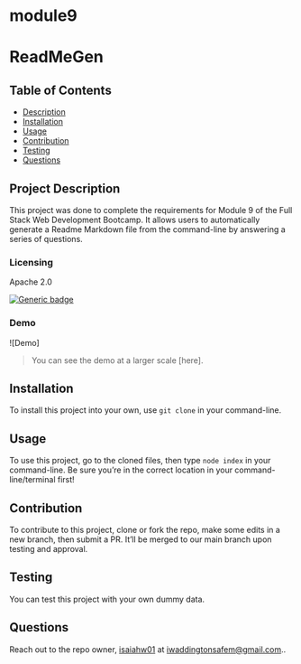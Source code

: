 # module9
# ReadMeGen

  ## Table of Contents
  - [Description](#project-description)
  - [Installation](#installation)
  - [Usage](#usage)
  - [Contribution](#contribution)
  - [Testing](#testing)
  - [Questions](#questions)


  ## Project Description
  This project was done to complete the requirements for Module 9 of the Full Stack Web Development Bootcamp. It allows users to automatically generate a Readme Markdown file from the command-line by answering a series of questions.
  
  ### Licensing 
  Apache 2.0
  
  [![Generic badge](https://img.shields.io/badge/License-Apache&ensp;2.0-green.svg)](https://choosealicense.com/licenses/apache-2.0/.)
  
   
  
  
  ### Demo 
  ![Demo]
  > You can see the demo at a larger scale [here].
  

  ## Installation 
  To install this project into your own, use `git clone` in your command-line.

  ## Usage 
  To use this project, go to the cloned files, then type `node index` in your command-line. Be sure you’re in the correct location in your command-line/terminal first!

  ## Contribution
  To contribute to this project, clone or fork the repo, make some edits in a new branch, then submit a PR. It’ll be merged to our main branch upon testing and approval.

  ## Testing
  You can test this project with your own dummy data.

  ## Questions
  Reach out to the repo owner, [isaiahw01](https://github.com/isaiahw01) at iwaddingtonsafem@gmail.com..
  